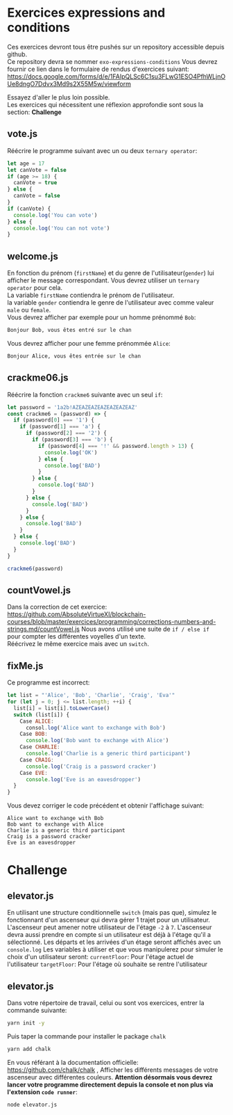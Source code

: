 # Exercices expressions and conditions

Ces exercices devront tous être pushés sur un repository accessible depuis github.  
Ce repository devra se nommer `exo-expressions-conditions`
Vous devrez fournir ce lien dans le formulaire de rendus d'exercices suivant: https://docs.google.com/forms/d/e/1FAIpQLSc6C1su3FLwG1ESO4PfhWLjnOUe8dngO7Ddvx3Md9s2X55M5w/viewform

Essayez d'aller le plus loin possible.  
Les exercices qui nécessitent une réflexion approfondie sont sous la section: **Challenge**

## vote.js

Réécrire le programme suivant avec un ou deux `ternary operator`:

```js
let age = 17
let canVote = false
if (age >= 18) {
  canVote = true
} else {
  canVote = false
}
if (canVote) {
  console.log('You can vote')
} else {
  console.log('You can not vote')
}
```

## welcome.js

En fonction du prénom (`firstName`) et du genre de l'utilisateur(`gender`) lui afficher le message correspondant. Vous devrez utiliser un `ternary operator` pour cela.  
La variable `firstName` contiendra le prénom de l'utilisateur.  
la variable `gender` contiendra le genre de l'utilisateur avec comme valeur `male` ou `female`.  
Vous devrez afficher par exemple pour un homme prénommé `Bob`:

```txt
Bonjour Bob, vous êtes entré sur le chan
```

Vous devrez afficher pour une femme prénommée `Alice`:

```txt
Bonjour Alice, vous êtes entrée sur le chan
```

## crackme06.js

Réécrire la fonction `crackme6` suivante avec un seul `if`:

```js
let password = '1a2b!AZEAZEAZEAZEAZEAZEAZ'
const crackme6 = (password) => {
  if (password[0] === '1') {
    if (password[1] === 'a') {
      if (password[2] === '2') {
        if (password[3] === 'b') {
          if (password[4] === '!' && password.length > 13) {
            console.log('OK')
          } else {
            console.log('BAD')
          }
        } else {
          console.log('BAD')
        }
      } else {
        console.log('BAD')
      }
    } else {
      console.log('BAD')
    }
  } else {
    console.log('BAD')
  }
}

crackme6(password)
```

## countVowel.js

Dans la correction de cet exercice: https://github.com/AbsoluteVirtueXI/blockchain-courses/blob/master/exercices/programming/corrections-numbers-and-strings.md/countVowel.js
Nous avons utilisé une suite de `if / else if ` pour compter les différentes voyelles d'un texte.  
Réécrivez le même exercice mais avec un `switch`.

## fixMe.js

Ce programme est incorrect:

```js
let list = "'Alice', 'Bob', 'Charlie', 'Craig', 'Eva'"
for (let j = 0; j <= list.length; ++i) {
  list[i] = list[i].toLowerCase()
  switch (list[i]) {
    Case ALICE:
      consol.log('Alice want to exchange with Bob')
    Case BOB:
      console.log('Bob want to exchange with Alice')
    Case CHARLIE:
      console.log('Charlie is a generic third participant')
    Case CRAIG:
      console.log('Craig is a password cracker')
    Case EVE:
      console.log('Eve is an eavesdropper')
  }
}
```

Vous devez corriger le code précédent et obtenir l'affichage suivant:

```text
Alice want to exchange with Bob
Bob want to exchange with Alice
Charlie is a generic third participant
Craig is a password cracker
Eve is an eavesdropper
```

# Challenge

## elevator.js

En utilisant une structure conditionnelle `switch` (mais pas que), simulez le fonctionnant d'un ascenseur qui devra gérer 1 trajet pour un utilisateur.
L'ascenseur peut amener notre utilisateur de l'étage `-2` à `7`.
L'ascenseur devra aussi prendre en compte si un utilisateur est déjà à l'étage qu'il a sélectionné.
Les départs et les arrivées d'un étage seront affichés avec un `console.log`
Les variables à utiliser et que vous manipulerez pour simuler le choix d'un utilisateur seront:
`currentFloor`: Pour l'étage actuel de l'utilisateur
`targetFloor`: Pour l'étage où souhaite se rentre l'utilisateur

## elevator.js

Dans votre répertoire de travail, celui ou sont vos exercices, entrer la commande suivante:

```zsh
yarn init -y
```

Puis taper la commande pour installer le package `chalk`

```zsh
yarn add chalk
```

En vous référant à la documentation officielle: https://github.com/chalk/chalk , Afficher les différents messages de votre ascenseur avec différentes couleurs.
**Attention désormais vous devrez lancer votre programme directement depuis la console et non plus via l'extension `code runner`**:

```zsh
node elevator.js
```
